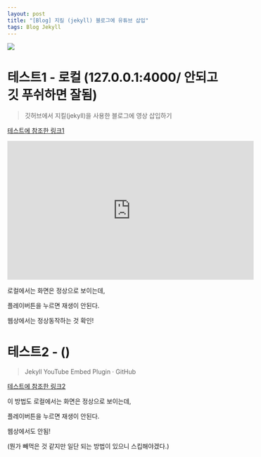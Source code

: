 ```yaml
---
layout: post
title: "[Blog] 지킬 (jekyll) 블로그에 유튜브 삽입"
tags: Blog Jekyll
---
```


![](https://cdn.pixabay.com/photo/2017/06/23/02/35/youtube-2433301_1280.png)

# 테스트1 - 로컬 (127.0.0.1:4000/ 안되고 깃 푸쉬하면 잘됨)

>깃허브에서 지킬(jekyll)을 사용한 블로그에  영상 삽입하기

[테스트에 참조한 링크1](https://devlog.jwgo.kr/2018/04/16/how-to-insert-youtube-into-jekyll/)

<iframe width="560" height="315" src="https://www.youtube.com/embed/216_wkEgPg4" frameborder="0" allowfullscreen></iframe>

로컬에서는 화면은 정상으로 보이는데,

플레이버튼을 누르면 재생이 안된다.

웹상에서는 정상동작하는 것 확인!


# 테스트2 - ()

>Jekyll YouTube Embed Plugin · GitHub

[테스트에 참조한 링크2](https://gist.github.com/joelverhagen/1805814)

이 방법도 로컬에서는 화면은 정상으로 보이는데,

플레이버튼을 누르면 재생이 안된다.

웹상에서도 안됨!

(뭔가 빼먹은 것 같지만 일단 되는 방법이 있으니 스킵해야겠다.)
